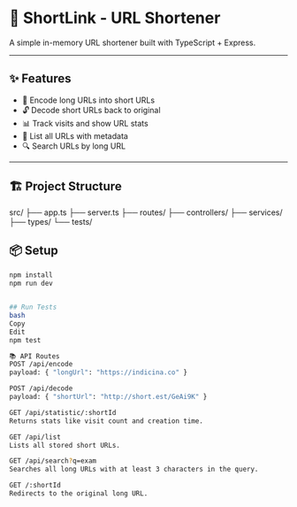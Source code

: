 # 🔗 ShortLink - URL Shortener

A simple in-memory URL shortener built with TypeScript + Express.

---

## ✨ Features

- 🔐 Encode long URLs into short URLs
- 🔓 Decode short URLs back to original
- 📊 Track visits and show URL stats
- 📃 List all URLs with metadata
- 🔍 Search URLs by long URL

---

## 🏗 Project Structure

src/
├── app.ts
├── server.ts
├── routes/
├── controllers/
├── services/
├── types/
└── tests/

## 📦 Setup

```bash
npm install
npm run dev


## Run Tests
bash
Copy
Edit
npm test

📚 API Routes
POST /api/encode
payload: { "longUrl": "https://indicina.co" }

POST /api/decode
payload: { "shortUrl": "http://short.est/GeAi9K" }

GET /api/statistic/:shortId
Returns stats like visit count and creation time.

GET /api/list
Lists all stored short URLs.

GET /api/search?q=exam
Searches all long URLs with at least 3 characters in the query.

GET /:shortId
Redirects to the original long URL.

```
